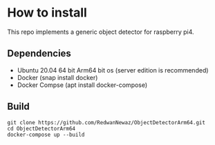 # How to install

This repo implements a generic object detector for raspberry pi4.

## Dependencies
* Ubuntu 20.04 64 bit Arm64 bit os (server edition is recommended)
* Docker (snap install docker)
* Docker Compse (apt install docker-compose)

## Build

```
git clone https://github.com/RedwanNewaz/ObjectDetectorArm64.git
cd ObjectDetectorArm64
docker-compose up --build
```
